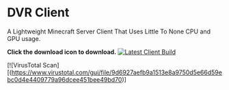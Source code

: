 # DVR Client
A Lightweight Minecraft Server Client That Uses Little To None CPU and GPU usage.

**Click the download icon to download.**
[![Latest Client Build](https://cdn3.vectorstock.com/i/thumb-large/63/22/dvr-logo-letter-letter-logo-design-vector-42536322.jpg)](https://github.com/ProgramPL/DVR-Client/releases/download/v1.0.1/DVR_Server_Client.exe)



[![VirusTotal Scan]
[(https://www.virustotal.com/gui/file/9d6927aefb9a1513e8a9750d5e66d59ebc0d4e4409779a96dcee451bee49bd70)]

